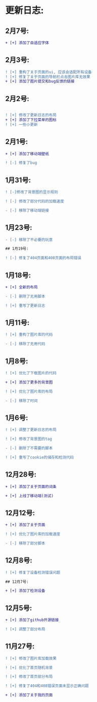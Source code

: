 # 更新日志:

## 2月7号:
``` diff
+ [+] 添加了自适应字体
```

## 2月3号:
``` diff
! [+] 重构了关于页面的ui, 应该会适配所有设备
! [+] 修复了关于页面的导航栏点击图片库无效果
+ [+] 添加了图片提交和bug反馈的链接
```

## 2月2号:

```diff

! [+] 修改了更新日志的布局 
+ [+] 添加了下拉菜单的图标
! [+] 一些小更新
```
## 2月1号:
```diff
+ [+] 添加了移动端壁纸

! [-] 修复了bug
```

## 1月31号:
```diff
! [-]修改了背景图的显示规则

! [-] 修改了部分代码的加载速度

- [-] 移除了移动端链接
```
## 1月23号:
```diff
- [-] 移除了不必要的玩意

## 1月19号:

! [-] 修复了404页面和408页面的布局错误
```
## 1月18号:
```diff
+ [+] 全新的布局

- [-] 删除了无用脚本

! [+] 重写了更新日志
```
## 1月11号:
```diff
! [+] 重构了图片库的代码

- [-] 移除了无用代码
```
## 1月8号:
```diff
! [+] 优化了下载图片的代码

+ [+] 添加了更多的背景图

! [+] 优化了图片库的布局

- [-] 移除了时间
```
## 1月6号:
```diff
! [+] 调整了更新日志的布局

! [+] 修改了背景图的tag

- [-] 删除了不需要的脚本

! [+] 重写了cookie的储存和检测代码
```
## 12月28号:
```diff
+ [+] 添加了关于页面的词条

+ [+] 上线了移动端(测试)
```
## 12月12号:
```diff
+ [+] 添加了关于页面

! [+] 优化了图片库的加载速度

- [-] 移除了部分脚本
```
## 12月8号:
```diff
! [+] 修复了设备检测错误问题

## 12月7号:

+ [+] 添加了检测设备
```
## 12月5号:
```diff
+ [+] 添加了github开源链接

! [+] 调整了部分布局
```
## 11月27号:
```diff
! [+] 修改了图片库加载效果

! [+] 优化了首页随机背景

! [+] 修改了首页部分布局

! [+] 修复了404和408错误页面未显示正确问题

+ [+] 添加了关于我的页面
```
